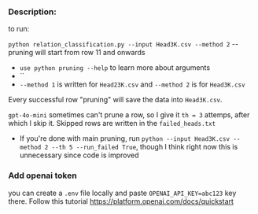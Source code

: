 ### Description:
to run:

`python relation_classification.py --input Head3K.csv --method 2` -- pruning will start from row 11 and onwards

- `use python pruning --help` to learn more about arguments
- ``
- `--method 1` is written for `Head23K.csv` and `--method 2` is for `Head3K.csv`

Every successful row "pruning" will save the data into `Head3K.csv`.

`gpt-4o-mini` sometimes can't prune a row, so I give it `th = 3` attemps, after which I skip it. Skipped rows are written in the `failed_heads.txt`

- If you're done with main pruning, run `python --input Head3K.csv --method 2 --th 5 --run_failed True`, though I think right now this is unnecessary since code is improved

### Add openai token
you can create a `.env` file locally and paste `OPENAI_API_KEY=abc123` key there. Follow this tutorial https://platform.openai.com/docs/quickstart
